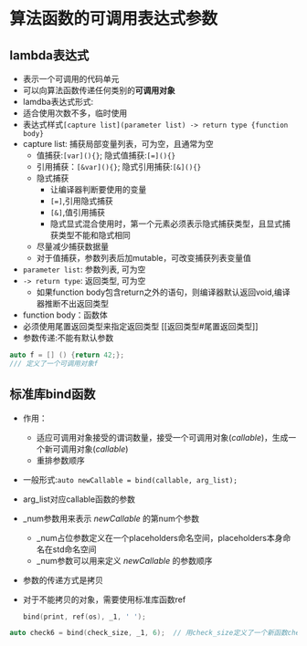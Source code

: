 #  算法函数的可调用表达式参数

## lambda表达式

- 表示一个可调用的代码单元
- 可以向算法函数传递任何类别的**可调用对象**
- lamdba表达式形式:
- 适合使用次数不多，临时使用
- 表达式样式`[capture list](parameter list) -> return type {function body}`
- capture list: 捕获局部变量列表，可为空，且通常为空
  - 值捕获:`[var](){}`; 隐式值捕获:`[=](){}`
  - 引用捕获：`[&var](){}`; 隐式引用捕获:`[&](){}`
  - 隐式捕获
    - 让编译器判断要使用的变量
    - `[=]`,引用隐式捕获
    - `[&]`,值引用捕获
    - 隐式显式混合使用时，第一个元素必须表示隐式捕获类型，且显式捕获类型不能和隐式相同
  - 尽量减少捕获数据量
  - 对于值捕获，参数列表后加mutable，可改变捕获列表变量值
- `parameter list`: 参数列表, 可为空
- `-> return type`: 返回类型, 可为空
  - 如果function body包含return之外的语句，则编译器默认返回void,编译器推断不出返回类型
- function body：函数体
- 必须使用尾置返回类型来指定返回类型
  [[返回类型#尾置返回类型]]
- 参数传递:不能有默认参数

```c++
auto f = [] () {return 42;}; 
/// 定义了一个可调用对象f
```

## 标准库bind函数

- 作用：
  - 适应可调用对象接受的谓词数量，接受一个可调用对象(*callable*)，生成一个新可调用对象(*callable*)
  - 重排参数顺序
- 一般形式:`auto newCallable = bind(callable, arg_list);`
- arg_list对应callable函数的参数
- _num参数用来表示 *newCallable* 的第num个参数
  - _num占位参数定义在一个placeholders命名空间，placeholders本身命名在std命名空间
  - _num参数可以用来定义 *newCallable* 的参数顺序
- 参数的传递方式是拷贝
- 对于不能拷贝的对象，需要使用标准库函数ref

  ```c++
  bind(print, ref(os), _1, ' ');
  ```

```c++
auto check6 = bind(check_size, _1, 6);  // 用check_size定义了一个新函数check6, check6只接受一个参数
```